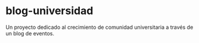 # blog-universidad
Un proyecto dedicado al crecimiento de comunidad universitaria a través de un blog de eventos.

